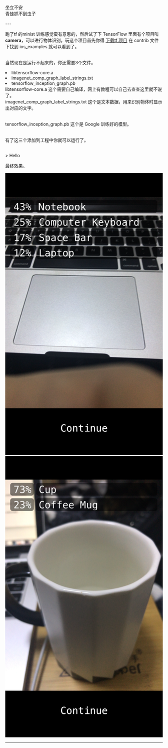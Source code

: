 
坐立不安<br>青蛙抓不到虫子

<p id = "build"></p>
---



跑了tf 的minist 训练感觉蛮有意思的，然后试了下 TensorFlow 里面有个项目叫 **camera**，可以进行物体识别。玩这个项目首先你得 [下载tf 项目]( https://github.com/tensorflow/tensorflow) 在 contrib 文件下找到 ios_examples 就可以看到了。

<br>当然现在是运行不起来的，你还需要3个文件。
<li> libtensorflow-core.a
<li> imagenet_comp_graph_label_strings.txt
<li> tensorflow_inception_graph.pb
<br>libtensorflow-core.a 这个需要自己编译，网上有教程可以自己去查查这里就不说了。
<br>imagenet_comp_graph_label_strings.txt 这个是文本数据，用来识别物体时显示出对应的文字。

<br>tensorflow_inception_graph.pb 这个是 Google 训练好的模型。

<br>有了这三个添加到工程中你就可以运行了。

<br>
> Hello

   
最终效果。

![img](/img/in-post/IMG_9713.JPG)
![img](/img/in-post/IMG_9714.JPG)

---







 